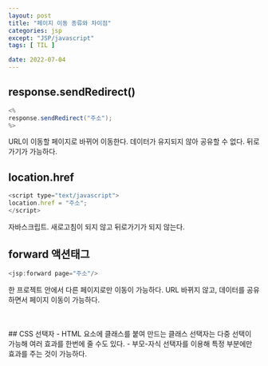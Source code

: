 ```yaml
---
layout: post
title: "페이지 이동 종류와 차이점"
categories: jsp
except: "JSP/javascript"
tags: [ TIL ]

date: 2022-07-04
---
```


## response.sendRedirect()
```java
<%
response.sendRedirect("주소");
%>
```
URL이 이동할 페이지로 바뀌어 이동한다. 데이터가 유지되지 않아 공유할 수 없다. 뒤로가기가 가능하다.
<br>
## location.href
```javascript
<script type="text/javascript">
location.href = "주소";
</script>
```
자바스크립트. 새로고침이 되지 않고 뒤로가기가 되지 않는다.
<br>
## forward 액션태그
```java
<jsp:forward page="주소"/>
```
한 프로젝트 안에서 다른 페이지로만 이동이 가능하다. URL 바뀌지 않고, 데이터를 공유하면서 페이지 이동이 가능하다.

<br>
<br>
## CSS 선택자
- HTML 요소에 클래스를 붙여 만드는 클래스 선택자는 다중 선택이 가능해 여러 효과를 한번에 줄 수도 있다.
- 부모-자식 선택자를 이용해 특정 부분에만 효과를 주는 것이 가능하다.

